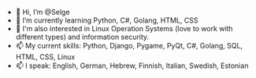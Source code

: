 - 👋 Hi, I’m @Selge
- 🌱 I’m currently learning Python, C#, Golang, HTML, CSS
- 🌱 I'm also interested in Linux Operation Systems (love to work with different types) and information security.
- 📫 My current skills: Python, Django, Pygame, PyQt, C#, Golang, SQL, HTML, CSS, Linux
- 📫 I speak: English, German, Hebrew, Finnish, Italian, Swedish, Estonian


<!---
Selge/Selge is a ✨ special ✨ repository because its `README.md` (this file) appears on your GitHub profile.
You can click the Preview link to take a look at your changes.
--->
